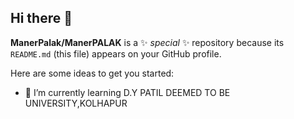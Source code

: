 ## Hi there 👋


**ManerPalak/ManerPALAK** is a ✨ _special_ ✨ repository because its `README.md` (this file) appears on your GitHub profile.

Here are some ideas to get you started:

- 🌱 I’m currently learning D.Y PATIL DEEMED TO BE UNIVERSITY,KOLHAPUR

